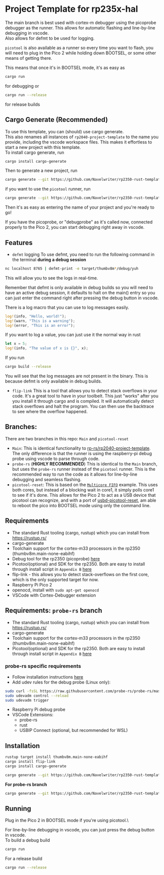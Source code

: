 # Project Template for rp235x-hal
The main branch is best used with cortex-m debugger using the picoprobe debugger as the runner. This allows for automatic flashing and line-by-line debugging in vscode.\
Also allows for defmt to be used for logging.


`picotool` is also available as a runner so every time you want to flash, you will need to plug in the Pico 2 while holding down BOOTSEL, or some other means of getting there.

This means that once it's in BOOTSEL mode, it's as easy as
```sh 
cargo run
```
for debugging
or 
```sh
cargo run --release
```
for release builds

## Cargo Generate (Recommended)
To use this template, you can (should) use cargo generate.\
This also renames all instances of `rp2040-project-template` to the name you provide, including the vscode workspace files. This makes it effortless to start a new project with this template.\
To install cargo generate, run
```sh
cargo install cargo-generate
```
Then to generate a new project, run
```sh
cargo generate --git https://github.com/Navelwriter/rp2350-rust-template.git
```
if you want to use the `picotool` runner, run
```sh
cargo generate --git https://github.com/Navelwriter/rp2350-rust-template.git --branch picotool-reset
```

Then it's as easy as entering the name of your project and you're ready to go!

If you have the picoprobe, or "debugprobe" as it's called now, connected properly to the Pico 2, you can start debugging right away in vscode.

## Features
- `defmt` logging
To use defmt, you need to run the following command in the terminal **during a debug session**
```sh
nc localhost 8765 | defmt-print -e target/thumbv8m*/debug/yuh
```
This will allow you to see the logs in real-time. 

Remember that defmt is only available in debug builds so you will need to have an active debug session, it defaults to halt on the main() entry so you can just enter the command right after pressing the debug button in vscode.

There is a log macro that you can use to log messages easily.
```rust
log!(info, "Hello, world!");
log!(warn, "This is a warning");
log!(error, "This is an error");
```
If you want to log a value, you can just use it the normal way in rust
```rust
let x = 5;
log!(info, "The value of x is {}", x);
```
If you run
```sh
cargo build --release
```
You will see that the log messages are not present in the binary. This is because defmt is only available in debug builds.

- `flip-link`
This is a tool that allows you to detect stack overflows in your code. It's a great tool to have in your toolbelt. This just "works" after you you install it through cargo and is compiled. It will automatically detect stack overflows and halt the program. You can then use the backtrace to see where the overflow happened.

## Branches:
There are two branches in this repo: `Main` and `picotool-reset`
- `Main`: This is identical functionality to [rp-rs/rp2040-project-template](https://github.com/rp-rs/rp2040-project-template/tree/main). The only difference is that the runner is using the raspberry-pi debug probe using vscode to parse through code. 
- `probe-rs` (**HIGHLY RECOMMENDED**) This is identical to the `Main` branch, but uses the `probe-rs` runner instead of the `picotool` runner. This is the recommended way to run the code as it allows for line-by-line debugging and seamless flashing.
- `picotool-reset`: This is based on the [`Multicore FIFO`](https://github.com/rp-rs/rp-hal/blob/main/rp235x-hal-examples/src/bin/multicore_fifo_blink.rs) example. This uses both cores, but instead of a blocking wait in core1, it simply polls core1 to see if it's done. This allows for the Pico 2 to act as a USB device that picotool can recognize, and with a port of [usbd-picotool-reset](https://github.com/Navelwriter/usbd-picotool-reset), am able to reboot the pico into BOOTSEL mode using only the command line. 

## Requirements
- The standard Rust tooling (cargo, rustup) which you can install from https://rustup.rs/
- cargo-generate
- Toolchain support for the cortex-m33 processors in the rp2350 (thumbv8m.main-none-eabihf)
- Debug tool for the rp2350 (picoprobe) [here](https://www.raspberrypi.com/documentation/microcontrollers/debug-probe.html)
- Picotool(optional) and SDK for the rp2350. Both are easy to install through install script in `Appendix B` [here](https://datasheets.raspberrypi.com/pico/getting-started-with-pico.pdf)
- flip-link - this allows you to detect stack-overflows on the first core, which is the only supported target for now.
- Raspberry Pi Pico 2
- openocd, install with `sudo apt-get openocd`
- VSCode with Cortex-Debugger extension

## Requirements: `probe-rs` branch
- The standard Rust tooling (cargo, rustup) which you can install from https://rustup.rs/
- cargo-generate
- Toolchain support for the cortex-m33 processors in the rp2350 (thumbv8m.main-none-eabihf)
- Picotool(optional) and SDK for the rp2350. Both are easy to install through install script in `Appendix B` [here](https://datasheets.raspberrypi.com/pico/getting-started-with-pico.pdf)
### probe-rs specific requirements
- Follow installation instructions [here](https://probe.rs/docs/getting-started/installation/)
- Add udev rules for the debug probe (Linux only):
```sh
sudo curl -fsSL https://raw.githubusercontent.com/probe-rs/probe-rs/master/udev/99-probe-rs.rules | sudo tee /etc/udev/rules.d/99-probe-rs.rules
sudo udevadm control --reload
sudo udevadm trigger
```
- Raspberry Pi debug probe 
- VSCode Extensions:
    - probe-rs
    - rust
    - USBIP Connect (optional, but recommended for WSL)

## Installation
```sh
rustup target install thumbv8m.main-none-eabihf
cargo install flip-link
cargo install cargo-generate
```

```sh
cargo generate --git https://github.com/Navelwriter/rp2350-rust-template.git
```

**For probe-rs branch**
```sh
cargo generate --git https://github.com/Navelwriter/rp2350-rust-template.git --branch probe-rs
```

## Running
Plug in the Pico 2 in BOOTSEL mode if you're using picotool.\

For line-by-line debugging in vscode, you can just press the debug button in vscode.\
To build a debug build

```sh
cargo run
```
For a release build
```sh
cargo run --release
```
